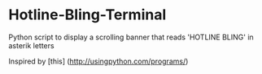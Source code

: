 # Hotline-Bling-Terminal
Python script to display a scrolling banner that reads 'HOTLINE BLING' in asterik letters

Inspired by [this] (http://usingpython.com/programs/)

